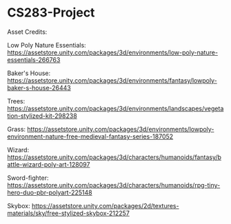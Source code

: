 # CS283-Project

Asset Credits:

Low Poly Nature Essentials:
https://assetstore.unity.com/packages/3d/environments/low-poly-nature-essentials-266763

Baker's House:
https://assetstore.unity.com/packages/3d/environments/fantasy/lowpoly-baker-s-house-26443

Trees:
https://assetstore.unity.com/packages/3d/environments/landscapes/vegetation-stylized-kit-298238

Grass:
https://assetstore.unity.com/packages/3d/environments/lowpoly-environment-nature-free-medieval-fantasy-series-187052

Wizard:
https://assetstore.unity.com/packages/3d/characters/humanoids/fantasy/battle-wizard-poly-art-128097

Sword-fighter:
https://assetstore.unity.com/packages/3d/characters/humanoids/rpg-tiny-hero-duo-pbr-polyart-225148

Skybox:
https://assetstore.unity.com/packages/2d/textures-materials/sky/free-stylized-skybox-212257

